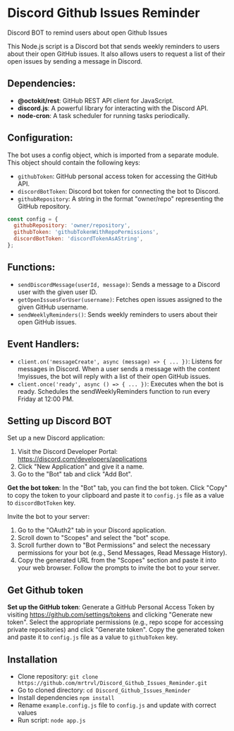 # Discord Github Issues Reminder

Discord BOT to remind users about open Github Issues

This Node.js script is a Discord bot that sends weekly reminders to users about their open GitHub issues. It also allows users to request a list of their open issues by sending a message in Discord.

## Dependencies:

- **@octokit/rest**: GitHub REST API client for JavaScript.
- **discord.js**: A powerful library for interacting with the Discord API.
- **node-cron**: A task scheduler for running tasks periodically.

## Configuration:

The bot uses a config object, which is imported from a separate module. This object should contain the following keys:

- `githubToken`: GitHub personal access token for accessing the GitHub API.
- `discordBotToken`: Discord bot token for connecting the bot to Discord.
- `githubRepository`: A string in the format "owner/repo" representing the GitHub repository.

```javascript
const config = {
  githubRepository: 'owner/repository',
  githubToken: 'githubTokenWithRepoPermissions',
  discordBotToken: 'discordTokenAsAString',
};
```

## Functions:

- `sendDiscordMessage(userId, message)`: Sends a message to a Discord user with the given user ID.
- `getOpenIssuesForUser(username)`: Fetches open issues assigned to the given GitHub username.
- `sendWeeklyReminders()`: Sends weekly reminders to users about their open GitHub issues.

## Event Handlers:

- `client.on('messageCreate', async (message) => { ... })`: Listens for messages in Discord. When a user sends a message with the content !myissues, the bot will reply with a list of their open GitHub issues.
- `client.once('ready', async () => { ... })`: Executes when the bot is ready. Schedules the sendWeeklyReminders function to run every Friday at 12:00 PM.

## Setting up Discord BOT

Set up a new Discord application:
1. Visit the Discord Developer Portal: https://discord.com/developers/applications
2. Click "New Application" and give it a name.
3. Go to the "Bot" tab and click "Add Bot".

**Get the bot token**: In the "Bot" tab, you can find the bot token. Click "Copy" to copy the token to your clipboard and paste it to `config.js` file as a value to `discordBotToken` key.

Invite the bot to your server:
1. Go to the "OAuth2" tab in your Discord application.
2. Scroll down to "Scopes" and select the "bot" scope.
3. Scroll further down to "Bot Permissions" and select the necessary permissions for your bot (e.g., Send Messages, Read Message History).
4. Copy the generated URL from the "Scopes" section and paste it into your web browser. Follow the prompts to invite the bot to your server.

## Get Github token

**Set up the GitHub token**: Generate a GitHub Personal Access Token by visiting https://github.com/settings/tokens and clicking "Generate new token". Select the appropriate permissions (e.g., repo scope for accessing private repositories) and click "Generate token". Copy the generated token and paste it to `config.js` file as a value to `githubToken` key.

## Installation

- Clone repository: `git clone https://github.com/mrtrvl/Discord_Github_Issues_Reminder.git`
- Go to cloned directory: `cd Discord_Github_Issues_Reminder`
- Install dependencies `npm install`
- Rename `example.config.js` file to `config.js` and update with correct values
- Run script: `node app.js`
